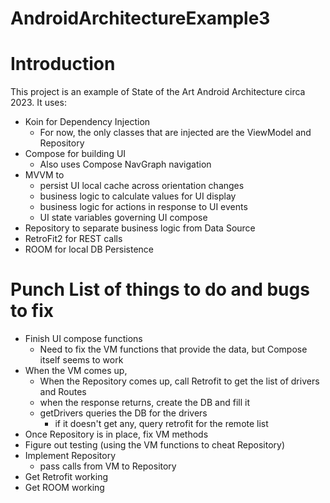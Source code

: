 # AndroidArchitectureExample3

# Introduction
This project is an example of State of the Art Android Architecture circa 2023. It uses:
* Koin for Dependency Injection
  * For now, the only classes that are injected are the ViewModel and Repository
* Compose for building UI
  * Also uses Compose NavGraph navigation
* MVVM to
  * persist UI local cache across orientation changes
  * business logic to calculate values for UI display
  * business logic for actions in response to UI events
  * UI state variables governing UI compose
* Repository to separate business logic from Data Source
* RetroFit2 for REST calls
* ROOM for local DB Persistence

# Punch List of things to do and bugs to fix
* Finish UI compose functions
  * Need to fix the VM functions that provide the data, but Compose itself seems to work
* When the VM comes up, 
  * When the Repository comes up, call Retrofit to get the list of drivers and Routes
  * when the response returns, create the DB and fill it
  * getDrivers queries the DB for the drivers
    * if it doesn't get any, query retrofit for the remote list
* Once Repository is in place, fix VM methods
* Figure out testing (using the VM functions to cheat Repository)
* Implement Repository
  * pass calls from VM to Repository
* Get Retrofit working
* Get ROOM working
